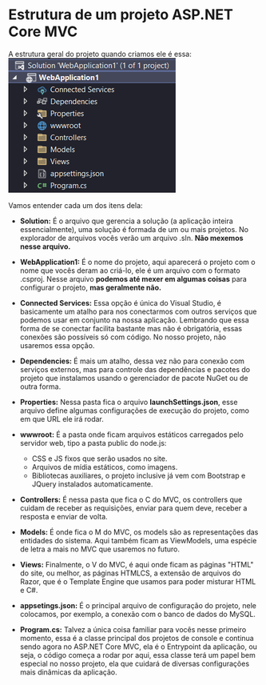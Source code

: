 # Estrutura de um projeto ASP.NET Core MVC

A estrutura geral do projeto quando criamos ele é essa:
![Estrutura do projeto](3estruturaDoProjeto/estruturaGeral.png)

Vamos entender cada um dos itens dela:

* **Solution:** É o arquivo que gerencia a solução (a aplicação inteira essencialmente), uma solução é formada de um ou mais projetos. No explorador de arquivos vocês verão um arquivo .sln. **Não mexemos nesse arquivo.**

* **WebApplication1:** É o nome do projeto, aqui aparecerá o projeto com o nome que vocês deram ao criá-lo, ele é um arquivo com o formato .csproj. Nesse arquivo **podemos até mexer em algumas coisas** para configurar o projeto, **mas geralmente não.**

* **Connected Services:** Essa opção é única do Visual Studio, é basicamente um atalho para nos conectarmos com outros serviços que podemos usar em conjunto na nossa aplicação. Lembrando que essa forma de se conectar facilita bastante mas não é obrigatória, essas conexões são possíveis só com código. No nosso projeto, não usaremos essa opção.

* **Dependencies:** É mais um atalho, dessa vez não para conexão com serviços externos, mas para controle das dependências e pacotes do projeto que instalamos usando o gerenciador de pacote NuGet ou de outra forma.

* **Properties:** Nessa pasta fica o arquivo **launchSettings.json**, esse arquivo define algumas configurações de execução do projeto, como em que URL ele irá rodar.

* **wwwroot:** É a pasta onde ficam arquivos estáticos carregados pelo servidor web, tipo a pasta public do node.js:
    
    * CSS e JS fixos que serão usados no site.
    * Arquivos de mídia estáticos, como imagens.
    * Bibliotecas auxiliares, o projeto inclusive já vem com Bootstrap e JQuery instalados automaticamente.

* **Controllers:** É nessa pasta que fica o C do MVC, os controllers que cuidam de receber as requisições, enviar para quem deve, receber a resposta e enviar de volta.

* **Models:** É onde fica o M do MVC, os models são as representações das entidades do sistema. Aqui também ficam as ViewModels, uma espécie de letra a mais no MVC que usaremos no futuro.

* **Views:** Finalmente, o V do MVC, é aqui onde ficam as páginas "HTML" do site, ou melhor, as páginas HTMLCS, a extensão de arquivos do Razor, que é o Template Engine que usamos para poder misturar HTML e C#.

* **appsetings.json:** É o principal arquivo de configuração do projeto, nele colocamos, por exemplo, a conexão com o banco de dados do MySQL.

* **Program.cs:** Talvez a única coisa familiar para vocês nesse primeiro momento, essa é a classe principal dos projetos de console e continua sendo agora no ASP.NET Core MVC, ela é o Entrypoint da aplicação, ou seja, o código começa a rodar por aqui, essa classe terá um papel bem especial no nosso projeto, ela que cuidará de diversas configurações mais dinâmicas da aplicação.
